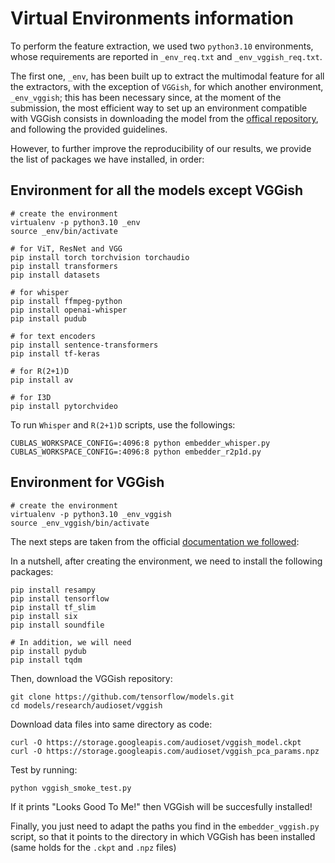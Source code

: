 # Virtual Environments information

To perform the feature extraction, we used two `python3.10` environments, whose requirements are reported in `_env_req.txt` and `_env_vggish_req.txt`.

The first one, `_env`, has been built up to extract the multimodal feature for all the extractors, with the exception of `VGGish`, for which another environment, `_env_vggish`; this has been necessary since, at the moment of the submission, the most efficient way to set up an environment compatible with VGGish consists in downloading the model from the [offical repository](https://github.com/tensorflow/models/tree/master/research/audioset/vggish), and following the provided guidelines.

However, to further improve the reproducibility of our results, we provide the list of packages we have installed, in order:

## Environment for all the models except VGGish

```
# create the environment
virtualenv -p python3.10 _env
source _env/bin/activate

# for ViT, ResNet and VGG
pip install torch torchvision torchaudio
pip install transformers
pip install datasets

# for whisper
pip install ffmpeg-python
pip install openai-whisper
pip install pudub

# for text encoders
pip install sentence-transformers
pip install tf-keras

# for R(2+1)D
pip install av

# for I3D
pip install pytorchvideo

```

To run `Whisper` and `R(2+1)D` scripts, use the followings:
```
CUBLAS_WORKSPACE_CONFIG=:4096:8 python embedder_whisper.py
CUBLAS_WORKSPACE_CONFIG=:4096:8 python embedder_r2p1d.py
```

## Environment for VGGish

```
# create the environment
virtualenv -p python3.10 _env_vggish
source _env_vggish/bin/activate
```

The next steps are taken from the official [documentation we followed](https://github.com/tensorflow/models/tree/master/research/audioset/vggish):

In a nutshell, after creating the environment, we need to install the following packages:

```
pip install resampy
pip install tensorflow
pip install tf_slim
pip install six
pip install soundfile

# In addition, we will need
pip install pydub
pip install tqdm

```

Then, download the VGGish repository: 
```
git clone https://github.com/tensorflow/models.git
cd models/research/audioset/vggish
```

Download data files into same directory as code:
```
curl -O https://storage.googleapis.com/audioset/vggish_model.ckpt
curl -O https://storage.googleapis.com/audioset/vggish_pca_params.npz
```

Test by running:
```
python vggish_smoke_test.py
```
If it prints "Looks Good To Me!" then VGGish will be succesfully installed!

Finally, you just need to adapt the paths you find in the `embedder_vggish.py` script, so that it points to the directory in which VGGish has been installed (same holds for the `.ckpt` and `.npz` files)